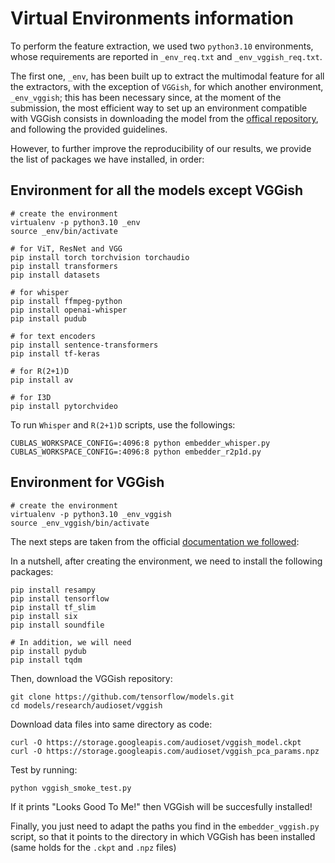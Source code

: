 # Virtual Environments information

To perform the feature extraction, we used two `python3.10` environments, whose requirements are reported in `_env_req.txt` and `_env_vggish_req.txt`.

The first one, `_env`, has been built up to extract the multimodal feature for all the extractors, with the exception of `VGGish`, for which another environment, `_env_vggish`; this has been necessary since, at the moment of the submission, the most efficient way to set up an environment compatible with VGGish consists in downloading the model from the [offical repository](https://github.com/tensorflow/models/tree/master/research/audioset/vggish), and following the provided guidelines.

However, to further improve the reproducibility of our results, we provide the list of packages we have installed, in order:

## Environment for all the models except VGGish

```
# create the environment
virtualenv -p python3.10 _env
source _env/bin/activate

# for ViT, ResNet and VGG
pip install torch torchvision torchaudio
pip install transformers
pip install datasets

# for whisper
pip install ffmpeg-python
pip install openai-whisper
pip install pudub

# for text encoders
pip install sentence-transformers
pip install tf-keras

# for R(2+1)D
pip install av

# for I3D
pip install pytorchvideo

```

To run `Whisper` and `R(2+1)D` scripts, use the followings:
```
CUBLAS_WORKSPACE_CONFIG=:4096:8 python embedder_whisper.py
CUBLAS_WORKSPACE_CONFIG=:4096:8 python embedder_r2p1d.py
```

## Environment for VGGish

```
# create the environment
virtualenv -p python3.10 _env_vggish
source _env_vggish/bin/activate
```

The next steps are taken from the official [documentation we followed](https://github.com/tensorflow/models/tree/master/research/audioset/vggish):

In a nutshell, after creating the environment, we need to install the following packages:

```
pip install resampy
pip install tensorflow
pip install tf_slim
pip install six
pip install soundfile

# In addition, we will need
pip install pydub
pip install tqdm

```

Then, download the VGGish repository: 
```
git clone https://github.com/tensorflow/models.git
cd models/research/audioset/vggish
```

Download data files into same directory as code:
```
curl -O https://storage.googleapis.com/audioset/vggish_model.ckpt
curl -O https://storage.googleapis.com/audioset/vggish_pca_params.npz
```

Test by running:
```
python vggish_smoke_test.py
```
If it prints "Looks Good To Me!" then VGGish will be succesfully installed!

Finally, you just need to adapt the paths you find in the `embedder_vggish.py` script, so that it points to the directory in which VGGish has been installed (same holds for the `.ckpt` and `.npz` files)